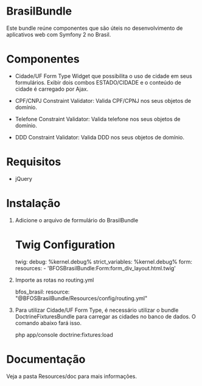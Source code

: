 BrasilBundle
============

Este bundle reúne componentes que são úteis no desenvolvimento de aplicativos web
com Symfony 2 no Brasil.

Componentes
===========

* Cidade/UF Form Type
Widget que possibilita o uso de cidade em seus formulários. Exibir dois combos ESTADO/CIDADE e o conteúdo de cidade
é carregado por Ajax.

* CPF/CNPJ Constraint Validator: Valida CPF/CPNJ nos seus objetos de domínio.

* Telefone Constraint Validator: Valida telefone nos seus objetos de domínio.

* DDD Constraint Validator: Valida DDD nos seus objetos de domínio.

Requisitos
==========

- jQuery

Instalação
==========

1. Adicione o arquivo de formulário do BrasilBundle

    # Twig Configuration
    twig:
        debug:            %kernel.debug%
        strict_variables: %kernel.debug%
        form:
            resources:
                - 'BFOSBrasilBundle:Form:form_div_layout.html.twig'

2. Importe as rotas no routing.yml

    bfos_brasil:
        resource: "@BFOSBrasilBundle/Resources/config/routing.yml"


3. Para utilizar Cidade/UF Form Type, é necessário utilizar o bundle DoctrineFixturesBundle para carregar as
cidades no banco de dados. O comando abaixo fará isso.

    php app/console doctrine:fixtures:load

Documentação
============

Veja a pasta Resources/doc para mais informações.